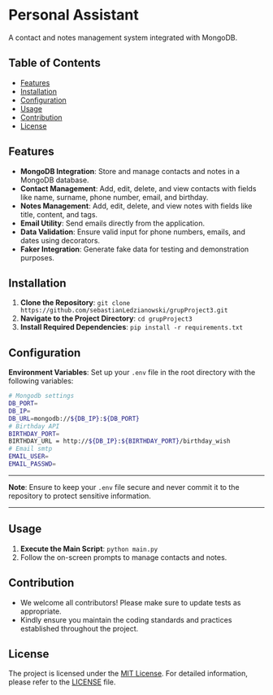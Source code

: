 # Personal Assistant

A contact and notes management system integrated with MongoDB.

## Table of Contents

- [Features](#features)
- [Installation](#installation)
- [Configuration](#configuration)
- [Usage](#usage)
- [Contribution](#contribution)
- [License](#license)

## Features

- **MongoDB Integration**: Store and manage contacts and notes in a MongoDB database.
- **Contact Management**: Add, edit, delete, and view contacts with fields like name, surname, phone number, email, and birthday.
- **Notes Management**: Add, edit, delete, and view notes with fields like title, content, and tags.
- **Email Utility**: Send emails directly from the application.
- **Data Validation**: Ensure valid input for phone numbers, emails, and dates using decorators.
- **Faker Integration**: Generate fake data for testing and demonstration purposes.

## Installation

1. **Clone the Repository**: `git clone https://github.com/sebastianLedzianowski/grupProject3.git`
2. **Navigate to the Project Directory**: `cd grupProject3`
3. **Install Required Dependencies**: `pip install -r requirements.txt`


## Configuration

**Environment Variables**: Set up your `.env` file in the root directory with the following variables:
```bash
# Mongodb settings
DB_PORT=
DB_IP=
DB_URL=mongodb://${DB_IP}:${DB_PORT}
# Birthday API
BIRTHDAY_PORT=
BIRTHDAY_URL = http://${DB_IP}:${BIRTHDAY_PORT}/birthday_wish
# Email smtp
EMAIL_USER=
EMAIL_PASSWD=
```

---

**Note**: Ensure to keep your `.env` file secure and never commit it to the repository to protect sensitive information.

---
## Usage

1. **Execute the Main Script**: `python main.py`
2. Follow the on-screen prompts to manage contacts and notes.

## Contribution

- We welcome all contributors! Please make sure to update tests as appropriate.
- Kindly ensure you maintain the coding standards and practices established throughout the project.

## License

The project is licensed under the [MIT License](LICENSE). For detailed information, please refer to the [LICENSE](LICENSE) file.
